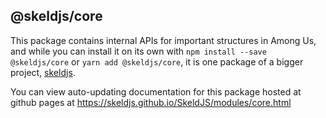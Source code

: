 ## @skeldjs/core

This package contains internal APIs for important structures in Among Us, and while you can install it on its own with `npm install --save @skeldjs/core` or `yarn add @skeldjs/core`, it is one package of a bigger project, [skeldjs](https://github.com/skeldjs/SkeldJS).

You can view auto-updating documentation for this package hosted at github pages at https://skeldjs.github.io/SkeldJS/modules/core.html
